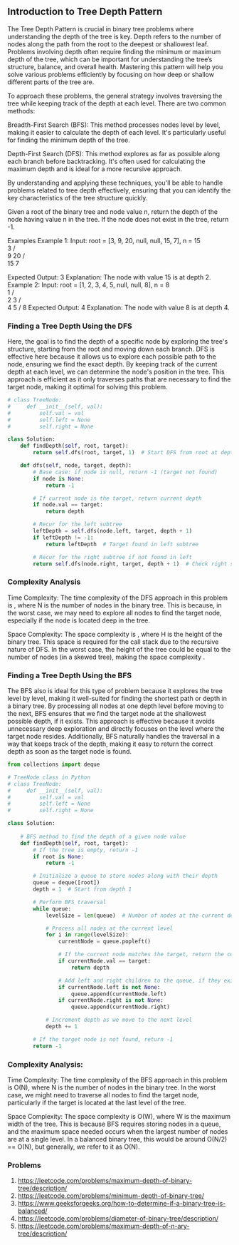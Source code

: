 ## Introduction to Tree Depth Pattern

The Tree Depth Pattern is crucial in binary tree problems where understanding the depth of the tree is key. Depth refers to the number of nodes along the path from the root to the deepest or shallowest leaf. Problems involving depth often require finding the minimum or maximum depth of the tree, which can be important for understanding the tree’s structure, balance, and overall health. Mastering this pattern will help you solve various problems efficiently by focusing on how deep or shallow different parts of the tree are.

To approach these problems, the general strategy involves traversing the tree while keeping track of the depth at each level. There are two common methods:

Breadth-First Search (BFS): This method processes nodes level by level, making it easier to calculate the depth of each level. It's particularly useful for finding the minimum depth of the tree.

Depth-First Search (DFS): This method explores as far as possible along each branch before backtracking. It's often used for calculating the maximum depth and is ideal for a more recursive approach.

By understanding and applying these techniques, you'll be able to handle problems related to tree depth effectively, ensuring that you can identify the key characteristics of the tree structure quickly.

Given a root of the binary tree and node value n, return the depth of the node having value n in the tree. If the node does not exist in the tree, return -1.

Examples
Example 1:
Input: root = [3, 9, 20, null, null, 15, 7], n = 15 <br/>
             3 
            / \
           9  20
              / \
             15  7

Expected Output: 3
Explanation: The node with value 15 is at depth 2.
Example 2:
Input: root = [1, 2, 3, 4, 5, null, null, 8], n = 8 <br/>
            1
           / \
          2   3
         / \
        4   5
       /
      8
Expected Output: 4
Explanation: The node with value 8 is at depth 4.


### Finding a Tree Depth Using the DFS
Here, the goal is to find the depth of a specific node by exploring the tree's structure, starting from the root and moving down each branch. DFS is effective here because it allows us to explore each possible path to the node, ensuring we find the exact depth. By keeping track of the current depth at each level, we can determine the node's position in the tree. This approach is efficient as it only traverses paths that are necessary to find the target node, making it optimal for solving this problem.

```python
# class TreeNode:
#     def __init__(self, val):
#         self.val = val
#         self.left = None
#         self.right = None

class Solution:
    def findDepth(self, root, target):
        return self.dfs(root, target, 1)  # Start DFS from root at depth 1

    def dfs(self, node, target, depth):
        # Base case: if node is null, return -1 (target not found)
        if node is None:
            return -1

        # If current node is the target, return current depth
        if node.val == target:
            return depth

        # Recur for the left subtree
        leftDepth = self.dfs(node.left, target, depth + 1)
        if leftDepth != -1:
            return leftDepth  # Target found in left subtree

        # Recur for the right subtree if not found in left
        return self.dfs(node.right, target, depth + 1)  # Check right subtree
```
### Complexity Analysis
Time Complexity: The time complexity of the DFS approach in this problem is , where N is the number of nodes in the binary tree. This is because, in the worst case, we may need to explore all nodes to find the target node, especially if the node is located deep in the tree.

Space Complexity: The space complexity is , where H is the height of the binary tree. This space is required for the call stack due to the recursive nature of DFS. In the worst case, the height of the tree could be equal to the number of nodes (in a skewed tree), making the space complexity .


### Finding a Tree Depth Using the BFS
The BFS also is ideal for this type of problem because it explores the tree level by level, making it well-suited for finding the shortest path or depth in a binary tree. By processing all nodes at one depth level before moving to the next, BFS ensures that we find the target node at the shallowest possible depth, if it exists. This approach is effective because it avoids unnecessary deep exploration and directly focuses on the level where the target node resides. Additionally, BFS naturally handles the traversal in a way that keeps track of the depth, making it easy to return the correct depth as soon as the target node is found.

```python
from collections import deque

# TreeNode class in Python
# class TreeNode:
#     def __init__(self, val):
#         self.val = val
#         self.left = None
#         self.right = None

class Solution:
    
    # BFS method to find the depth of a given node value
    def findDepth(self, root, target):
        # If the tree is empty, return -1
        if root is None:
            return -1

        # Initialize a queue to store nodes along with their depth
        queue = deque([root])
        depth = 1  # Start from depth 1

        # Perform BFS traversal
        while queue:
            levelSize = len(queue)  # Number of nodes at the current depth level

            # Process all nodes at the current level
            for i in range(levelSize):
                currentNode = queue.popleft()

                # If the current node matches the target, return the current depth
                if currentNode.val == target:
                    return depth

                # Add left and right children to the queue, if they exist
                if currentNode.left is not None:
                    queue.append(currentNode.left)
                if currentNode.right is not None:
                    queue.append(currentNode.right)

            # Increment depth as we move to the next level
            depth += 1

        # If the target node is not found, return -1
        return -1

```


### Complexity Analysis:
Time Complexity: The time complexity of the BFS approach in this problem is O(N), where N is the number of nodes in the binary tree. In the worst case, we might need to traverse all nodes to find the target node, particularly if the target is located at the last level of the tree.

Space Complexity: The space complexity is O(W), where W is the maximum width of the tree. This is because BFS requires storing nodes in a queue, and the maximum space needed occurs when the largest number of nodes are at a single level. In a balanced binary tree, this would be around O(N/2) == O(N), but generally, we refer to it as O(N).


### Problems
1. https://leetcode.com/problems/maximum-depth-of-binary-tree/description/
2. https://leetcode.com/problems/minimum-depth-of-binary-tree/
3. https://www.geeksforgeeks.org/how-to-determine-if-a-binary-tree-is-balanced/
4. https://leetcode.com/problems/diameter-of-binary-tree/description/
5. https://leetcode.com/problems/maximum-depth-of-n-ary-tree/description/
